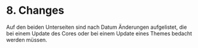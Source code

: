 # 8. Changes

Auf den beiden Unterseiten sind nach Datum Änderungen aufgelistet, die bei einem Update des Cores oder bei einem Update eines Themes bedacht werden müssen.


